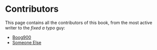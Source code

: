 # Contributors

This page contains all the contributors of this book, from the most active writer to the *fixed a typo* guy:

- [Boog900](https://github.com/Boog900)
- [Someone Else](https://github.com/SyntheticBird45)

